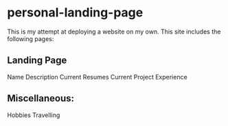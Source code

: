 # personal-landing-page
This is my attempt at deploying a website on my own.
This site includes the following pages:
## Landing Page
Name
Description
Current Resumes
Current Project
Experience

## Miscellaneous:
Hobbies
Travelling
